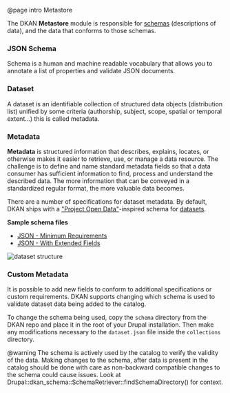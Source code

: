 @page intro Metastore

The DKAN **Metastore** module is responsible for [schemas](https://json-schema.org/) (descriptions of data), and the data that conforms to those schemas.

### JSON Schema

Schema is a human and machine readable vocabulary that allows you to annotate a list of properties and validate JSON documents.

### Dataset

A dataset is an identifiable collection of structured data objects (distribution list) unified by some criteria (authorship, subject, scope, spatial or temporal extent…) this is called metadata.

### Metadata
**Metadata** is structured information that describes, explains, locates, or otherwise makes it easier to retrieve, use, or manage a data resource. The challenge is to define and name standard metadata fields so that a data consumer has sufficient information to find, process and understand the described data. The more information that can be conveyed in a standardized regular format, the more valuable data becomes.

There are a number of specifications for dataset metadata. By default, DKAN ships with a ["Project Open Data"](https://project-open-data.cio.gov/v1.1/schema/)-inspired schema for [datasets](https://github.com/GetDKAN/dkan2/tree/master/schema).

**Sample schema files**

- [JSON - Minimum Requirements](https://project-open-data.cio.gov/v1.1/examples/catalog-sample.json)
- [JSON - With Extended Fields](https://project-open-data.cio.gov/v1.1/examples/catalog-sample-extended.json)

![dataset structure](https://project-open-data.cio.gov/v1.1/schema-diagram.svg)

### Custom Metadata
It is possible to add new fields to conform to additional specifications or custom requirements. DKAN supports changing which schema is used to validate dataset data being added to the catalog.

To change the schema being used, copy the `schema` directory from the DKAN repo and place it in the root of your Drupal installation. Then make any modifications necessary to the `dataset.json` file inside the `collections` directory.

@warning
  The schema is actively used by the catalog to verify the validity of the data. Making changes to the schema, after data is present in the catalog should be done with care as non-backward compatible changes to the schema could cause issues. Look at Drupal::dkan_schema::SchemaRetriever::findSchemaDirectory() for context.
